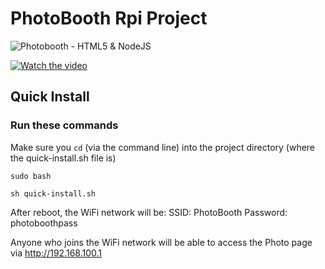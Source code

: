 # PhotoBooth Rpi Project

![Photobooth - HTML5 & NodeJS](https://photobooth.raymondlewisjones.com/images/card.jpg)

[![Watch the video](https://photobooth.raymondlewisjones.com/images/preview.jpg?r=123)](https://www.youtube.com/watch?v=kW3Qoou4UmI)

## Quick Install
### Run these commands
Make sure you `cd` (via the command line) into the project directory (where the quick-install.sh file is)

`sudo bash`

`sh quick-install.sh`

After reboot, the WiFi network will be:
SSID: PhotoBooth
Password: photoboothpass

Anyone who joins the WiFi network will be able to access the Photo page via http://192.168.100.1
